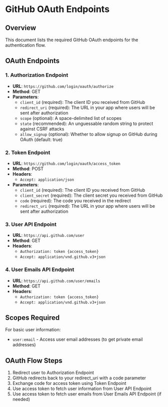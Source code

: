 # GitHub OAuth Endpoints

## Overview
This document lists the required GitHub OAuth endpoints for the authentication flow.

## OAuth Endpoints

### 1. Authorization Endpoint
- **URL**: `https://github.com/login/oauth/authorize`
- **Method**: GET
- **Parameters**:
  - `client_id` (required): The client ID you received from GitHub
  - `redirect_uri` (required): The URL in your app where users will be sent after authorization
  - `scope` (optional): A space-delimited list of scopes
  - `state` (recommended): An unguessable random string to protect against CSRF attacks
  - `allow_signup` (optional): Whether to allow signup on GitHub during OAuth (default: true)

### 2. Token Endpoint
- **URL**: `https://github.com/login/oauth/access_token`
- **Method**: POST
- **Headers**:
  - `Accept: application/json`
- **Parameters**:
  - `client_id` (required): The client ID you received from GitHub
  - `client_secret` (required): The client secret you received from GitHub
  - `code` (required): The code you received in the redirect
  - `redirect_uri` (required): The URL in your app where users will be sent after authorization

### 3. User API Endpoint
- **URL**: `https://api.github.com/user`
- **Method**: GET
- **Headers**:
  - `Authorization: token {access_token}`
  - `Accept: application/vnd.github.v3+json`

### 4. User Emails API Endpoint
- **URL**: `https://api.github.com/user/emails`
- **Method**: GET
- **Headers**:
  - `Authorization: token {access_token}`
  - `Accept: application/vnd.github.v3+json`

## Scopes Required

For basic user information:
- `user:email` - Access user email addresses (to get private email addresses)

## OAuth Flow Steps

1. Redirect user to Authorization Endpoint
2. GitHub redirects back to your redirect_uri with a code parameter
3. Exchange code for access token using Token Endpoint
4. Use access token to fetch user information from User API Endpoint
5. Use access token to fetch user emails from User Emails API Endpoint (if needed)